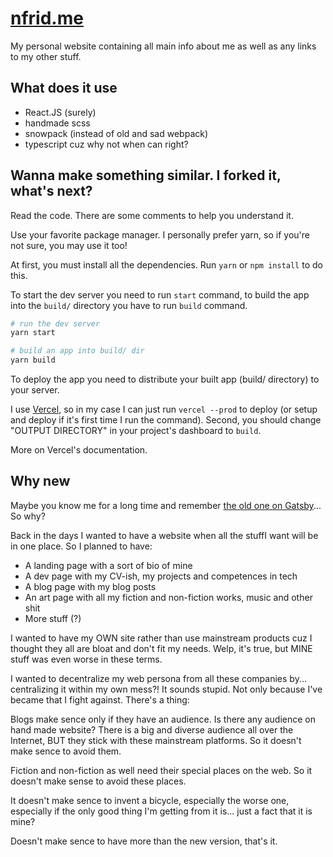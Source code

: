 # [nfrid.me](https://nfrid.me)

My personal website containing all main info about me as well as any links to my
other stuff.

## What does it use

- React.JS (surely)
- handmade scss
- snowpack (instead of old and sad webpack)
- typescript cuz why not when can right?

## Wanna make something similar. I forked it, what's next?

Read the code. There are some comments to help you understand it.

Use your favorite package manager. I personally prefer yarn, so if you're not
sure, you may use it too!

At first, you must install all the dependencies. Run `yarn` or `npm install` to
do this.

To start the dev server you need to run `start` command, to build the app into
the `build/` directory you have to run `build` command.

```sh
# run the dev server
yarn start

# build an app into build/ dir
yarn build
```

To deploy the app you need to distribute your built app (build/ directory) to
your server.

I use [Vercel](https://vercel.com/), so in my case I can just run `vercel --prod`
to deploy (or setup and deploy if it's first time I run the command). Second,
you should change "OUTPUT DIRECTORY" in your project's dashboard to `build`.

More on Vercel's documentation.

## Why new

Maybe you know me for a long time and remember
[the old one on Gatsby](https://github.com/NFrid/nfrid.me-gatsby)... So why?

Back in the days I wanted to have a website when all the stuffI want will be in
one place. So I planned to have:

- A landing page with a sort of bio of mine
- A dev page with my CV-ish, my projects and competences in tech
- A blog page with my blog posts
- An art page with all my fiction and non-fiction works, music and other shit
- More stuff (?)

I wanted to have my OWN site rather than use mainstream products cuz I thought
they all are bloat and don't fit my needs. Welp, it's true, but MINE stuff was
even worse in these terms.

I wanted to decentralize my web persona from all these companies by...
centralizing it within my own mess?! It sounds stupid. Not only because I've
became that I fight against. There's a thing:

Blogs make sence only if they have an audience. Is there any audience on hand
made website? There is a big and diverse audience all over the Internet, BUT
they stick with these mainstream platforms. So it doesn't make sence to avoid
them.

Fiction and non-fiction as well need their special places on the web. So it
doesn't make sense to avoid these places.

It doesn't make sence to invent a bicycle, especially the worse one, especially
if the only good thing I'm getting from it is... just a fact that it is mine?

Doesn't make sence to have more than the new version, that's it.
